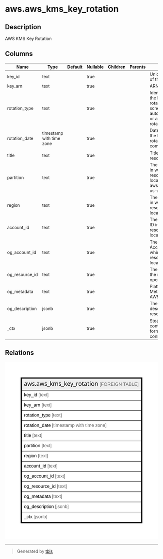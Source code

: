 # aws.aws_kms_key_rotation

## Description

AWS KMS Key Rotation

## Columns

| Name | Type | Default | Nullable | Children | Parents | Comment |
| ---- | ---- | ------- | -------- | -------- | ------- | ------- |
| key_id | text |  | true |  |  | Unique identifier of the key. |
| key_arn | text |  | true |  |  | ARN of the key. |
| rotation_type | text |  | true |  |  | Identifies whether the key material rotation was a scheduled automatic rotation or an on-demand rotation. |
| rotation_date | timestamp with time zone |  | true |  |  | Date and time that the key material rotation completed. |
| title | text |  | true |  |  | Title of the resource. |
| partition | text |  | true |  |  | The AWS partition in which the resource is located (aws, aws-cn, or aws-us-gov). |
| region | text |  | true |  |  | The AWS Region in which the resource is located. |
| account_id | text |  | true |  |  | The AWS Account ID in which the resource is located. |
| og_account_id | text |  | true |  |  | The Platform Account ID in which the resource is located. |
| og_resource_id | text |  | true |  |  | The unique ID of the resource in opengovernance. |
| og_metadata | text |  | true |  |  | Platform Metadata of the AWS resource. |
| og_description | jsonb |  | true |  |  | The full model description of the resource |
| _ctx | jsonb |  | true |  |  | Steampipe context in JSON form, e.g. connection_name. |

## Relations

![er](aws.aws_kms_key_rotation.svg)

---

> Generated by [tbls](https://github.com/k1LoW/tbls)
